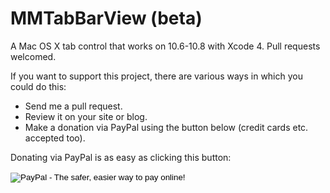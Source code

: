 MMTabBarView (beta)
============

A Mac OS X tab control that works on 10.6-10.8 with Xcode 4. Pull requests welcomed.

If you want to support this project, there are various ways in which you could do this:

<ul>
<li>Send me a pull request.</li>
<li>Review it on your site or blog.</li>
<li>Make a donation via PayPal using the button below (credit cards etc. accepted too).</li>
</ul>

Donating via PayPal is as easy as clicking this button:
<form action="https://www.paypal.com/cgi-bin/webscr" method="post">
<input type="hidden" name="cmd" value="_s-xclick">
<input type="hidden" name="hosted_button_id" value="UQG7A96XKV4T2">
<input type="image" src="https://www.paypalobjects.com/en_US/i/btn/btn_donate_LG.gif" border="0" name="submit" alt="PayPal - The safer, easier way to pay online!">
<img alt="" border="0" src="https://www.paypalobjects.com/de_DE/i/scr/pixel.gif" width="1" height="1">
</form>